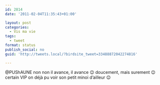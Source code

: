 ```yaml
---
id: 2814
date: '2011-02-04T11:35:43+01:00'

layout: post
categories:
  - Vis ma vie
tags:
  - tweet
format: status
publish_social: no
guid: 'http://tweets.local/?birdsite_tweet=33488872042274816'

---
```


@PUShAUNE non non il avance, il avance 😉 doucement, mais surement 😉 certain VIP on déjà pu voir son petit minoi d’ailleur 😉